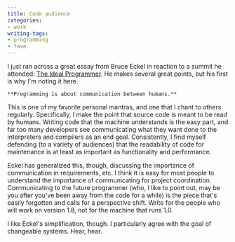```yaml
---
title: Code audience
categories:
- work
writing-tags:
- programming
- fave
---
```


I just ran across a great essay from Bruce Eckel in reaction to a summit he attended: [The Ideal
Programmer][1].  He makes several great points, but his first is why I'm noting it here.

   [1]: http://mindview.net/WebLog/log-0038

	**Programming is about communication between humans.**

This is one of my favorite personal mantras, and one that I chant to others regularly.  Specifically, I make the point that source code is meant to be read by humans.  Writing code that the machine understands is the easy part, and far too many developers see communicating what they want done to the interpreters and compilers as an end goal.  Consistently, I find myself defending (to a variety of audiences) that the readability of code for maintenance is at least as important as functionality and performance.

Eckel has generalized this, though, discussing the importance of communication in requirements, etc.  I think it is easy for most people to understand the importance of communicating for project coordination.  Communicating to the future programmer (who, I like to point out, may be you after you've been away from the code for a while) is the piece that's easily forgotten and calls for a perspective shift.  Write for the people who will work on version 1.8, not for the machine that runs 1.0.

I like Eckel's simplification, though.  I particularly agree with the goal of changeable systems.  Hear, hear.
